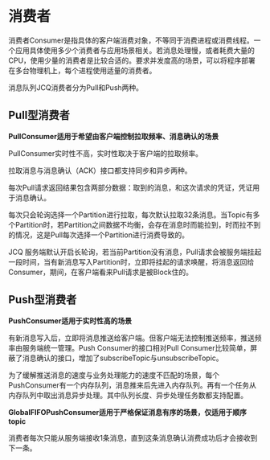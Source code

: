 # 消费者

消费者Consumer是指具体的客户端消费对象，不等同于消费进程或消费线程。一个应用具体使用多少个消费者与应用场景相关。若消息处理慢，或者耗费大量的CPU，使用少量的消费者是比较合适的。要求并发度高的场景，可以将程序部署在多台物理机上，每个进程使用适量的消费者。

消息队列JCQ消费者分为Pull和Push两种。

## Pull型消费者


**PullConsumer适用于希望由客户端控制拉取频率、消息确认的场景**

PullConsumer实时性不高，实时性取决于客户端的拉取频率。

拉取消息与消息确认（ACK）接口都支持同步和异步两种。

每次Pull请求返回结果包含两部分数据：取到的消息，和这次请求的凭证，凭证用于消息确认。

每次只会轮询选择一个Partition进行拉取，每次默认拉取32条消息。当Topic有多个Partition时，若Partition之间数据不均衡，会存在消息时而能拉到，时而拉不到的情况，这是Pull每次选择一个Partition进行消费导致的。

JCQ 服务端默认开启长轮询，若当前Partition没有消息，Pull请求会被服务端挂起一段时间，当有新消息写入Partition时，立即将挂起的请求唤醒，将消息返回给Consumer，期间，在客户端看来Pull请求是被Block住的。

## Push型消费者

**PushConsumer适用于实时性高的场景**

有新消息写入后，立即将消息推送给客户端。但客户端无法控制推送频率，推送频率由服务端统一管理。Push Consumer的接口相对Pull Consumer比较简单，屏蔽了消息确认的接口，增加了subscribeTopic与unsubscribeTopic。

为了缓解推送消息的速度与业务处理能力的速度不匹配的场景，每个PushConsumer有一个内存队列，消息推来后先进入内存队列。再有一个任务从内存队列中取出消息异步处理。其中队列长度、异步处理任务数都支持配置。

**GlobalFIFOPushConsumer适用于严格保证消息有序的场景，仅适用于顺序topic**

消费者每次只能从服务端接收1条消息，直到这条消息确认消费成功后才会接收到下一条。
